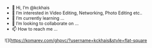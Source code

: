 - 👋 Hi, I’m @kckhais
- 👀 I’m interested in Video Editing, Networking, Photo Editing etc..
- 🌱 I’m currently learning ...
- 💞️ I’m looking to collaborate on ...
- 📫 How to reach me ...

![](https://komarev.com/ghpvc/?username=kckhais&style=flat-square

<!---
kckhais/kckhais is a ✨ special ✨ repository because its `README.md` (this file) appears on your GitHub profile.
You can click the Preview link to take a look at your changes.
--->

